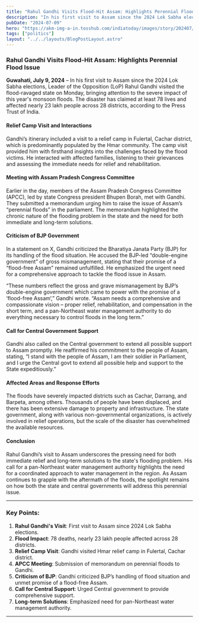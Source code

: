 ```yaml
---
title: "Rahul Gandhi Visits Flood-Hit Assam: Highlights Perennial Flood Issue"
description: "In his first visit to Assam since the 2024 Lok Sabha elections, Leader of the Opposition (LoP) Rahul Gandhi visited the flood-ravaged state on Monday"
pubDate: "2024-07-09"
hero: "https://akm-img-a-in.tosshub.com/indiatoday/images/story/202407/rahul-gandhi-083009313-16x9_0.jpeg?VersionId=7hSZqqvYh7RQTJnAoL.qOWK67mMGani6&size=690:388"
tags: ["politics"]
layout: "../../layouts/BlogPostLayout.astro"
---
```

### Rahul Gandhi Visits Flood-Hit Assam: Highlights Perennial Flood Issue

**Guwahati, July 9, 2024** – In his first visit to Assam since the 2024 Lok Sabha elections, Leader of the Opposition (LoP) Rahul Gandhi visited the flood-ravaged state on Monday, bringing attention to the severe impact of this year's monsoon floods. The disaster has claimed at least 78 lives and affected nearly 23 lakh people across 28 districts, according to the Press Trust of India.

#### Relief Camp Visit and Interactions

Gandhi’s itinerary included a visit to a relief camp in Fulertal, Cachar district, which is predominantly populated by the Hmar community. The camp visit provided him with firsthand insights into the challenges faced by the flood victims. He interacted with affected families, listening to their grievances and assessing the immediate needs for relief and rehabilitation.

#### Meeting with Assam Pradesh Congress Committee

Earlier in the day, members of the Assam Pradesh Congress Committee (APCC), led by state Congress president Bhupen Borah, met with Gandhi. They submitted a memorandum urging him to raise the issue of Assam’s “perennial floods” in the parliament. The memorandum highlighted the chronic nature of the flooding problem in the state and the need for both immediate and long-term solutions.

#### Criticism of BJP Government

In a statement on X, Gandhi criticized the Bharatiya Janata Party (BJP) for its handling of the flood situation. He accused the BJP-led “double-engine government” of gross mismanagement, stating that their promise of a “flood-free Assam” remained unfulfilled. He emphasized the urgent need for a comprehensive approach to tackle the flood issue in Assam.

“These numbers reflect the gross and grave mismanagement by BJP’s double-engine government which came to power with the promise of a ‘flood-free Assam’,” Gandhi wrote. “Assam needs a comprehensive and compassionate vision – proper relief, rehabilitation, and compensation in the short term, and a pan-Northeast water management authority to do everything necessary to control floods in the long term.”

#### Call for Central Government Support

Gandhi also called on the Central government to extend all possible support to Assam promptly. He reaffirmed his commitment to the people of Assam, stating, “I stand with the people of Assam, I am their soldier in Parliament, and I urge the Central govt to extend all possible help and support to the State expeditiously.”

#### Affected Areas and Response Efforts

The floods have severely impacted districts such as Cachar, Darrang, and Barpeta, among others. Thousands of people have been displaced, and there has been extensive damage to property and infrastructure. The state government, along with various non-governmental organizations, is actively involved in relief operations, but the scale of the disaster has overwhelmed the available resources.

#### Conclusion

Rahul Gandhi’s visit to Assam underscores the pressing need for both immediate relief and long-term solutions to the state's flooding problem. His call for a pan-Northeast water management authority highlights the need for a coordinated approach to water management in the region. As Assam continues to grapple with the aftermath of the floods, the spotlight remains on how both the state and central governments will address this perennial issue.

---

### Key Points:

1. **Rahul Gandhi's Visit**: First visit to Assam since 2024 Lok Sabha elections.
2. **Flood Impact**: 78 deaths, nearly 23 lakh people affected across 28 districts.
3. **Relief Camp Visit**: Gandhi visited Hmar relief camp in Fulertal, Cachar district.
4. **APCC Meeting**: Submission of memorandum on perennial floods to Gandhi.
5. **Criticism of BJP**: Gandhi criticized BJP’s handling of flood situation and unmet promise of a flood-free Assam.
6. **Call for Central Support**: Urged Central government to provide comprehensive support.
7. **Long-term Solutions**: Emphasized need for pan-Northeast water management authority.

---